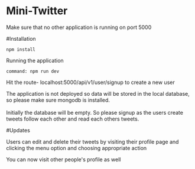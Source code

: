 # Mini-Twitter

Make sure that no other application is running on port 5000

#Installation
```npm
npm install
```

Running the application
```npm
command: npm run dev
```
Hit the route- localhost:5000/api/v1/user/signup to create a new user

<p>The application is not deployed so data will be stored in the local database, so please make sure mongodb is installed.<br>
<br>Initially the database will be empty. So please signup as the users create tweets follow each other and read each others tweets.</p>

#Updates

Users can edit and delete their tweets by visiting their profile page and clicking the menu option and choosing appropriate action

You can now visit other people's profile as well
